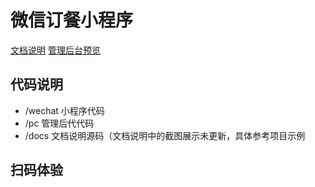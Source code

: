 # 微信订餐小程序

[文档说明](https://calamus0427.github.io/wechat-order/docs)
[管理后台预览](https://calamus0427.github.io/wechat-order/pc/dist/index.html#/login)

## 代码说明
- /wechat 小程序代码
- /pc 管理后代代码
- /docs 文档说明源码（文档说明中的截图展示未更新，具体参考项目示例

## 扫码体验
